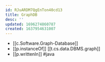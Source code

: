 ```yaml
---
id: RJuARDM7QgEnTon40cd13
title: GraphDB
desc: ''
updated: 1696274860787
created: 1637954631007
---
```



- [[c.Software.Graph-Database]]
- [[p.instanceOf]] [[t.cs.data.DBMS.graph]]
- [[p.writtenIn]] #java